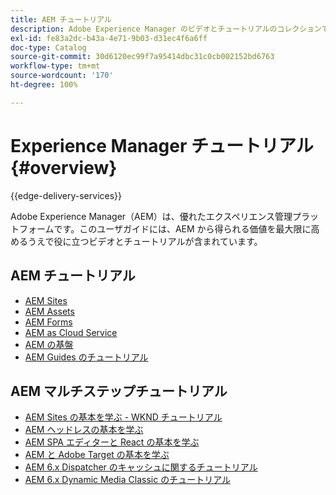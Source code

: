 ```yaml
---
title: AEM チュートリアル
description: Adobe Experience Manager のビデオとチュートリアルのコレクションです。
exl-id: fe83a2dc-b43a-4e71-9b03-d31ec4f6a6ff
doc-type: Catalog
source-git-commit: 30d6120ec99f7a95414dbc31c0cb002152bd6763
workflow-type: tm+mt
source-wordcount: '170'
ht-degree: 100%

---
```


# Experience Manager チュートリアル {#overview}

{{edge-delivery-services}}

Adobe Experience Manager（AEM）は、優れたエクスペリエンス管理プラットフォームです。このユーザガイドには、AEM から得られる価値を最大限に高めるうえで役に立つビデオとチュートリアルが含まれています。

## AEM チュートリアル

+ [AEM Sites](https://experienceleague.adobe.com/docs/experience-manager-learn/sites/overview.html?lang=ja)
+ [AEM Assets](https://experienceleague.adobe.com/docs/experience-manager-learn/assets/overview.html?lang=ja)
+ [AEM Forms](https://experienceleague.adobe.com/docs/experience-manager-learn/forms/overview.html?lang=ja)
+ [AEM as Cloud Service](https://experienceleague.adobe.com/docs/experience-manager-learn/cloud-service/overview.html?lang=ja)
+ [AEM の基盤](https://experienceleague.adobe.com/docs/experience-manager-learn/foundation/overview.html?lang=ja)
+ [AEM Guides のチュートリアル](https://experienceleague.adobe.com/docs/experience-manager-guides-learn/tutorials/overview.html?lang=ja)

## AEM マルチステップチュートリアル

+ [AEM Sites の基本を学ぶ - WKND チュートリアル](https://experienceleague.adobe.com/docs/experience-manager-learn/getting-started-wknd-tutorial-develop/overview.html?lang=ja)
+ [AEM ヘッドレスの基本を学ぶ](https://experienceleague.adobe.com/docs/experience-manager-learn/getting-started-with-aem-headless/overview.html?lang=ja)
+ [AEM SPA エディターと React の基本を学ぶ](https://experienceleague.adobe.com/docs/experience-manager-learn/spa-react-tutorial/overview.html?lang=ja)
+ [AEM と Adobe Target の基本を学ぶ](https://experienceleague.adobe.com/docs/experience-manager-learn/aem-target-tutorial/overview.html?lang=ja)
+ [AEM 6.x Dispatcher のキャッシュに関するチュートリアル](https://experienceleague.adobe.com/docs/experience-manager-learn/dispatcher-tutorial/overview.html?lang=ja)
+ [AEM 6.x Dynamic Media Classic のチュートリアル](https://experienceleague.adobe.com/docs/experience-manager-learn/dynamic-media-classic-tutorial/overview.html?lang=ja)
